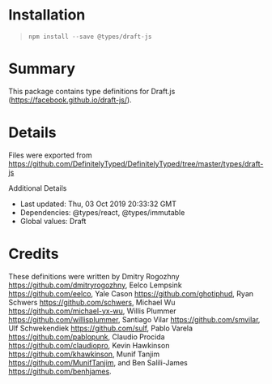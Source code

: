 # Installation
> `npm install --save @types/draft-js`

# Summary
This package contains type definitions for Draft.js (https://facebook.github.io/draft-js/).

# Details
Files were exported from https://github.com/DefinitelyTyped/DefinitelyTyped/tree/master/types/draft-js

Additional Details
 * Last updated: Thu, 03 Oct 2019 20:33:32 GMT
 * Dependencies: @types/react, @types/immutable
 * Global values: Draft

# Credits
These definitions were written by Dmitry Rogozhny <https://github.com/dmitryrogozhny>, Eelco Lempsink <https://github.com/eelco>, Yale Cason <https://github.com/ghotiphud>, Ryan Schwers <https://github.com/schwers>, Michael Wu <https://github.com/michael-yx-wu>, Willis Plummer <https://github.com/willisplummer>, Santiago Vilar <https://github.com/smvilar>, Ulf Schwekendiek <https://github.com/sulf>, Pablo Varela <https://github.com/pablopunk>, Claudio Procida <https://github.com/claudiopro>, Kevin Hawkinson <https://github.com/khawkinson>, Munif Tanjim <https://github.com/MunifTanjim>, and Ben Salili-James <https://github.com/benhjames>.
